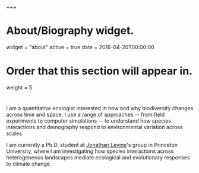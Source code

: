 +++
# About/Biography widget.
widget = "about"
active = true
date = 2016-04-20T00:00:00

# Order that this section will appear in.
weight = 5

# 

I am a quantitative ecologist interested in how and why biodiversity changes across time and space. I use a range of approaches -- from field experiments to computer simulations -- to understand how species interactions and demography respond to environmental variation across scales. 

I am currently a Ph.D. student at [Jonathan Levine](http://www.plantecology.ethz.ch/)'s group in Princeton University, where I am investigating how species interactions across heterogeneous landscapes mediate ecological and evolutionary responses to climate change.
